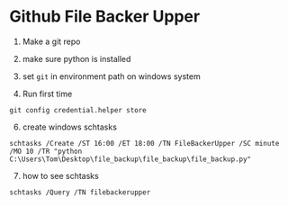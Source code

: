 # Github File Backer Upper

1) Make a git repo

2) make sure python is installed

3) set  `git` in environment path on windows system


5) Run first time
```
git config credential.helper store
```

6) create windows schtasks
```
schtasks /Create /ST 16:00 /ET 18:00 /TN FileBackerUpper /SC minute /MO 10 /TR "python C:\Users\Tom\Desktop\file_backup\file_backup\file_backup.py"
```

7) how to see schtasks
```
schtasks /Query /TN filebackerupper
```
